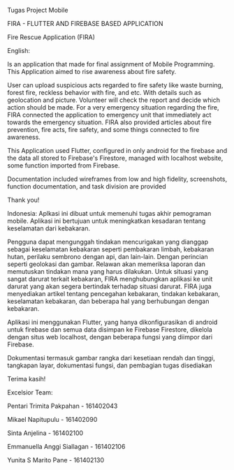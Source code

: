 Tugas Project Mobile

FIRA - FLUTTER AND FIREBASE BASED APPLICATION

Fire Rescue Application (FIRA)

English:

Is an application that made for final assignment of Mobile Programming. This Application aimed to rise awareness about fire safety. 

User can upload suspicious acts regarded to fire safety like waste burning, forest fire, reckless behavior with fire, and etc. With details such as geolocation and picture. Volunteer will check the report and decide which action should be made.
For a very emergency situation regarding the fire, FIRA connected the application to emergency unit that immediately act towards the emergency situation.
FIRA also provided articles about fire prevention, fire acts, fire safety, and some things connected to fire awareness.

This Application used Flutter, configured in only android for the firebase and the data all stored to Firebase's Firestore, managed with localhost website, some function imported from Firebase.

Documentation included wireframes from low and high fidelity, screenshots, function documentation, and task division are provided

Thank you!

Indonesia:
Aplkasi ini dibuat untuk memenuhi tugas akhir pemograman mobile. Aplikasi ini bertujuan untuk meningkatkan kesadaran tentang keselamatan dari kebakaran.

Pengguna dapat mengunggah tindakan mencurigakan yang dianggap sebagai keselamatan kebakaran seperti pembakaran limbah, kebakaran hutan, perilaku sembrono dengan api, dan lain-lain. Dengan perincian seperti geolokasi dan gambar.  Relawan akan memeriksa laporan dan memutuskan tindakan mana yang harus dilakukan.
Untuk situasi yang sangat darurat terkait kebakaran, FIRA menghubungkan aplikasi ke unit darurat yang akan segera bertindak terhadap situasi darurat.
FIRA juga menyediakan artikel tentang pencegahan kebakaran, tindakan kebakaran, keselamatan kebakaran, dan beberapa hal yang berhubungan dengan kebakaran.

Aplikasi ini menggunakan Flutter, yang hanya dikonfigurasikan di android untuk firebase dan semua data disimpan ke Firebase Firestore, dikelola dengan situs web localhost, dengan beberapa fungsi yang diimpor dari Firebase.

Dokumentasi termasuk gambar rangka dari kesetiaan rendah dan tinggi, tangkapan layar, dokumentasi fungsi, dan pembagian tugas disediakan

Terima kasih!




Excelsior Team:


Pentari Trimita Pakpahan - 161402043

Mikael Napitupulu - 161402090

Sinta Anjelina - 161402100 

Emmanuella Anggi Siallagan - 161402106 

Yunita S Marito Pane - 161402130 
